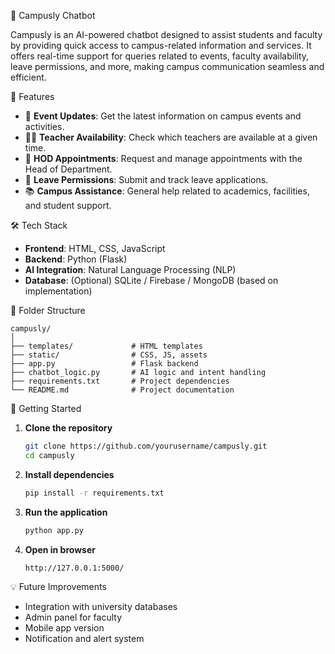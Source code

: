 

 🤖 Campusly Chatbot

Campusly is an AI-powered chatbot designed to assist students and faculty by providing quick access to campus-related information and services. It offers real-time support for queries related to events, faculty availability, leave permissions, and more, making campus communication seamless and efficient.

 🧠 Features

- 📅 **Event Updates**: Get the latest information on campus events and activities.
- 👨‍🏫 **Teacher Availability**: Check which teachers are available at a given time.
- 📍 **HOD Appointments**: Request and manage appointments with the Head of Department.
- 📝 **Leave Permissions**: Submit and track leave applications.
- 📚 **Campus Assistance**: General help related to academics, facilities, and student support.

 🛠️ Tech Stack

- **Frontend**: HTML, CSS, JavaScript  
- **Backend**: Python (Flask)  
- **AI Integration**: Natural Language Processing (NLP)  
- **Database**: (Optional) SQLite / Firebase / MongoDB (based on implementation)  

 📁 Folder Structure

```
campusly/
│
├── templates/             # HTML templates
├── static/                # CSS, JS, assets
├── app.py                 # Flask backend
├── chatbot_logic.py       # AI logic and intent handling
├── requirements.txt       # Project dependencies
└── README.md              # Project documentation
```
 🚀 Getting Started

1. **Clone the repository**
   ```bash
   git clone https://github.com/yourusername/campusly.git
   cd campusly
   ```

2. **Install dependencies**
   ```bash
   pip install -r requirements.txt
   ```

3. **Run the application**
   ```bash
   python app.py
   ```

4. **Open in browser**
   ```
   http://127.0.0.1:5000/
   ```

💡 Future Improvements

- Integration with university databases  
- Admin panel for faculty  
- Mobile app version  
- Notification and alert system  

